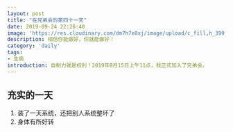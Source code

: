 ```yaml
---
layout: post
title: "在兄弟会的第四十一天"
date: 2019-09-24 22:26:40
image: 'https://res.cloudinary.com/dm7h7e8xj/image/upload/c_fill,h_399,w_760/v1501268554/sunrise_ttb9nk.jpg'
description: 相信你能做好，你就能做好！
category: 'daily'
tags:
- 生病
introduction: 自制力就是权利！2019年8月15日上午11点，我正式加入了兄弟会。
---
```


## 充实的一天
1. 装了一天系统，还把别人系统整坏了  
2. 身体有所好转  




